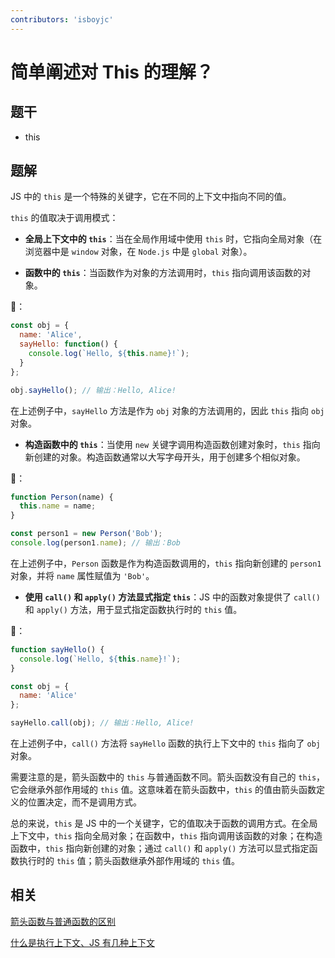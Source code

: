```yaml
---
contributors: 'isboyjc'
---
```


# 简单阐述对 This 的理解？


## 题干

- this

## 题解

<!-- ::: details 点我查看题解 -->

JS 中的 `this` 是一个特殊的关键字，它在不同的上下文中指向不同的值。

`this` 的值取决于调用模式：

- **全局上下文中的 `this`**：当在全局作用域中使用 `this` 时，它指向全局对象（在浏览器中是 `window` 对象，在 `Node.js` 中是 `global` 对象）。

- **函数中的 `this`**：当函数作为对象的方法调用时，`this` 指向调用该函数的对象。

🌰：

```javascript
const obj = {
  name: 'Alice',
  sayHello: function() {
    console.log(`Hello, ${this.name}!`);
  }
};

obj.sayHello(); // 输出：Hello, Alice!
```

   在上述例子中，`sayHello` 方法是作为 `obj` 对象的方法调用的，因此 `this` 指向 `obj` 对象。

- **构造函数中的 `this`**：当使用 `new` 关键字调用构造函数创建对象时，`this` 指向新创建的对象。构造函数通常以大写字母开头，用于创建多个相似对象。

🌰：

```javascript
function Person(name) {
  this.name = name;
}

const person1 = new Person('Bob');
console.log(person1.name); // 输出：Bob
```

在上述例子中，`Person` 函数是作为构造函数调用的，`this` 指向新创建的 `person1` 对象，并将 `name` 属性赋值为 `'Bob'`。

- **使用 `call()` 和 `apply()` 方法显式指定 `this`**：JS 中的函数对象提供了 `call()` 和 `apply()` 方法，用于显式指定函数执行时的 `this` 值。

🌰：

```javascript
function sayHello() {
  console.log(`Hello, ${this.name}!`);
}

const obj = {
  name: 'Alice'
};

sayHello.call(obj); // 输出：Hello, Alice!
```

在上述例子中，`call()` 方法将 `sayHello` 函数的执行上下文中的 `this` 指向了 `obj` 对象。

需要注意的是，箭头函数中的 `this` 与普通函数不同。箭头函数没有自己的 `this`，它会继承外部作用域的 `this` 值。这意味着在箭头函数中，`this` 的值由箭头函数定义的位置决定，而不是调用方式。


总的来说，`this` 是 JS 中的一个关键字，它的值取决于函数的调用方式。在全局上下文中，`this` 指向全局对象；在函数中，`this` 指向调用该函数的对象；在构造函数中，`this` 指向新创建的对象；通过 `call()` 和 `apply()` 方法可以显式指定函数执行时的 `this` 值；箭头函数继承外部作用域的 `this` 值。

<!-- ::: -->

## 相关

[箭头函数与普通函数的区别](../050function/050010_arrow_function.md)

[什么是执行上下文、JS 有几种上下文](../060scope/060030_execution_context.md)